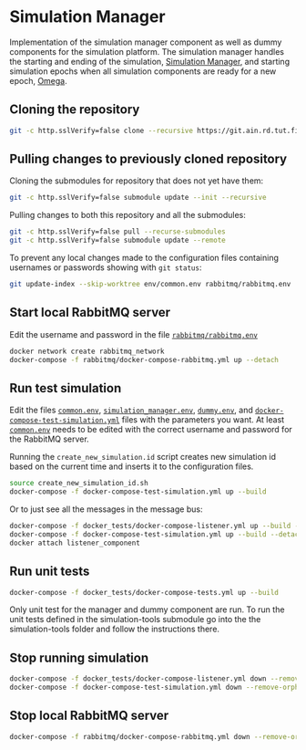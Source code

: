 # Simulation Manager

Implementation of the simulation manager component as well as dummy components for the simulation platform.
The simulation manager handles the starting and ending of the simulation, [Simulation Manager](https://wiki.eduuni.fi/display/tuniSimCES/Simulation+Manager), and starting simulation epochs when all simulation components are ready for a new epoch, [Omega](https://wiki.eduuni.fi/display/tuniSimCES/Omega).

## Cloning the repository

```bash
git -c http.sslVerify=false clone --recursive https://git.ain.rd.tut.fi/procemplus/simulation-manager.git
```

## Pulling changes to previously cloned repository

Cloning the submodules for repository that does not yet have them:

```bash
git -c http.sslVerify=false submodule update --init --recursive
```

Pulling changes to both this repository and all the submodules:

```bash
git -c http.sslVerify=false pull --recurse-submodules
git -c http.sslVerify=false submodule update --remote
```

To prevent any local changes made to the configuration files containing usernames or passwords showing with `git status`:

```bash
git update-index --skip-worktree env/common.env rabbitmq/rabbitmq.env
```

## Start local RabbitMQ server

Edit the username and password in the file [`rabbitmq/rabbitmq.env`](rabbitmq/rabbitmq.env)

```bash
docker network create rabbitmq_network
docker-compose -f rabbitmq/docker-compose-rabbitmq.yml up --detach
```

## Run test simulation

Edit the files [`common.env`](common.env), [`simulation_manager.env`](simulation_manager.env), [`dummy.env`](dummy.env), and [`docker-compose-test-simulation.yml`](docker-compose-test-simulation.yml) files with the parameters you want. At least [`common.env`](common.env) needs to be edited with the correct username and password for the RabbitMQ server.

Running the `create_new_simulation.id` script creates new simulation id based on the current time and inserts it to the configuration files.

```bash
source create_new_simulation_id.sh
docker-compose -f docker-compose-test-simulation.yml up --build
```

Or to just see all the messages in the message bus:

```bash
docker-compose -f docker_tests/docker-compose-listener.yml up --build --detach
docker-compose -f docker-compose-test-simulation.yml up --build --detach
docker attach listener_component
```

## Run unit tests

```bash
docker-compose -f docker_tests/docker-compose-tests.yml up --build
```

Only unit test for the manager and dummy component are run. To run the unit tests defined in the simulation-tools submodule go into the the simulation-tools folder and follow the instructions there.

## Stop running simulation

```bash
docker-compose -f docker_tests/docker-compose-listener.yml down --remove-orphans
docker-compose -f docker-compose-test-simulation.yml down --remove-orphans
```

## Stop local RabbitMQ server

```bash
docker-compose -f rabbitmq/docker-compose-rabbitmq.yml down --remove-orphans
```
